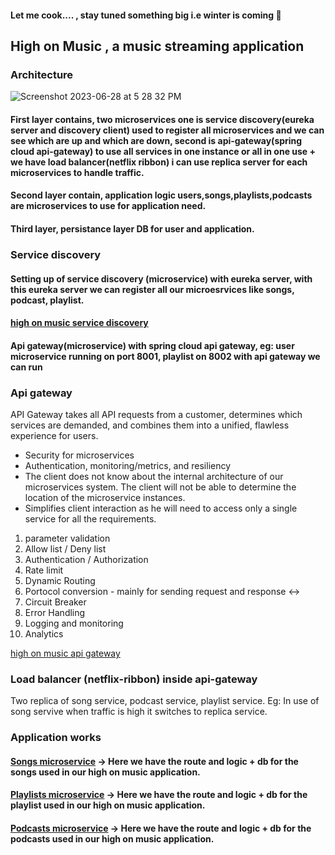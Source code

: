 #### Let me cook.... , stay tuned something big i.e winter is coming 🥶


## High on Music , a music streaming application

### Architecture
![Screenshot 2023-06-28 at 5 28 32 PM](https://github.com/kishoreravi24/highonmusic/assets/36214175/69cc20fc-30a3-4650-a0b2-db99d4a833b5)

#### First layer contains, two microservices one is service discovery(eureka server and discovery client) used to register all microservices and we can see which are up and which are down, second is api-gateway(spring cloud api-gateway) to use all services in one instance or all in one use + we have load balancer(netflix ribbon) i can use replica server for each microservices to handle traffic.

#### Second layer contain, application logic users,songs,playlists,podcasts are microservices to use for application need.

#### Third layer, persistance layer DB for user and application.

### Service discovery

#### Setting up of service discovery (microservice) with eureka server, with this eureka server we can register all our microesrvices like songs, podcast, playlist.
#### [high on music service discovery](https://github.com/kishoreravi24/highonmusic-serviceDiscovery)

#### Api gateway(microservice) with spring cloud api gateway, eg: user microservice running on port 8001, playlist on 8002 with api gateway we can run 

### Api gateway

API Gateway takes all API requests from a customer, determines which services are demanded, and combines them into a unified, flawless experience for users. 

* Security for microservices
* Authentication, monitoring/metrics, and resiliency
* The client does not know about the internal architecture of our microservices system. The client will not be able to determine the location of the microservice instances.
* Simplifies client interaction as he will need to access only a single service for all the requirements.

1. parameter validation
2. Allow list / Deny list
3. Authentication / Authorization
4. Rate limit
5. Dynamic Routing
6. Portocol conversion - mainly for sending request and response <->
7. Circuit Breaker
8. Error Handling
9. Logging and monitoring
10. Analytics

[high on music api gateway](https://github.com/kishoreravi24/highonmusic-apigateway)

### Load balancer (netflix-ribbon) inside api-gateway 
Two replica of song service, podcast service, playlist service. Eg: In use of song servive when traffic is high it switches to replica service.


### Application works
#### [Songs microservice](https://github.com/kishoreravi24/highonmusic-songs) -> Here we have the route and logic + db for the songs used in our high on music application.
#### [Playlists microservice](https://github.com/kishoreravi24/highonmusic-playlists) -> Here we have the route and logic + db for the playlist used in our high on music application.
#### [Podcasts microservice](https://github.com/kishoreravi24/highonmusic-podcasts) -> Here we have the route and logic + db for the podcasts used in our high on music application.
